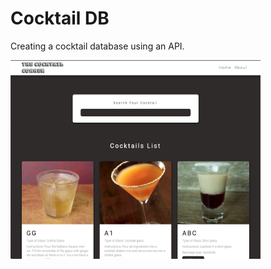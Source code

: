 # Cocktail DB

Creating a cocktail database using an API.

<img  src="./src/assets/cocktailDB.png" style=" width: 400px"/>
